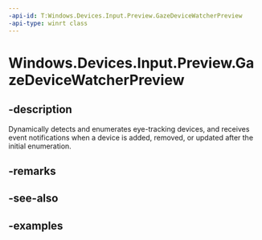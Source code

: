 ```yaml
---
-api-id: T:Windows.Devices.Input.Preview.GazeDeviceWatcherPreview
-api-type: winrt class
---
```


<!-- Class syntax.
public class GazeDeviceWatcherPreview 
-->

# Windows.Devices.Input.Preview.GazeDeviceWatcherPreview

## -description

Dynamically detects and enumerates eye-tracking devices, and receives event notifications when a device is added, removed, or updated after the initial enumeration.

## -remarks

## -see-also

## -examples

